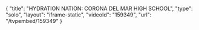 {
    "title": "HYDRATION NATION: CORONA DEL MAR HIGH SCHOOL",
    "type": "solo",
    "layout": "iframe-static",
    "videoId": "159349",
    "url": "\/tvpembed\/159349"
}
